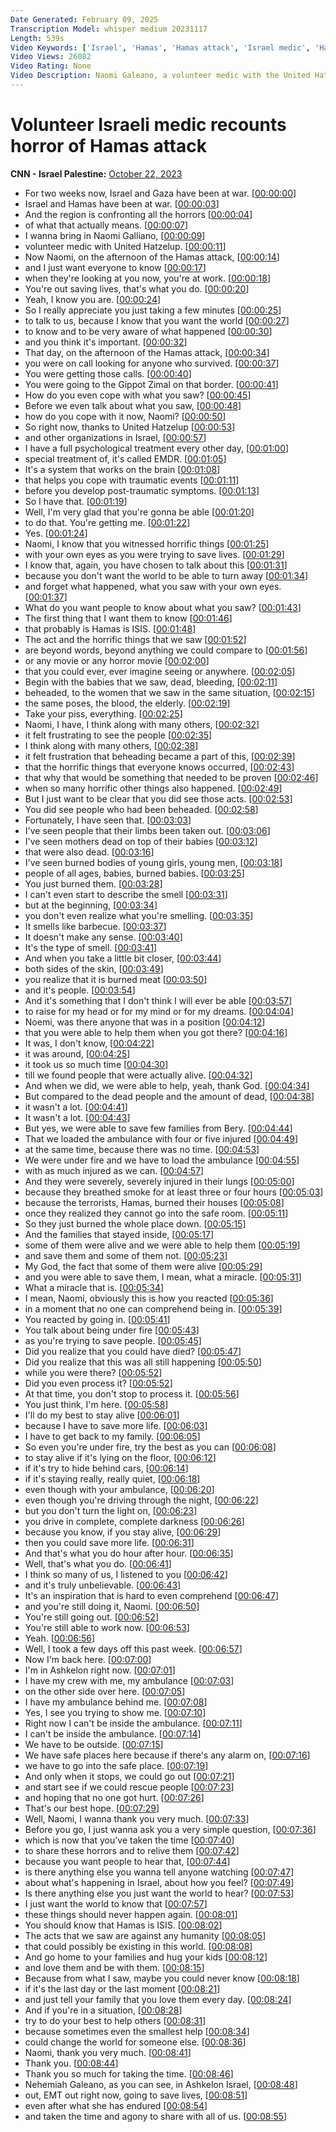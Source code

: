 ```yaml
---
Date Generated: February 09, 2025
Transcription Model: whisper medium 20231117
Length: 539s
Video Keywords: ['Israel', 'Hamas', 'Hamas attack', 'Israel medic', 'Hamas attack on Israel', 'Israel Hamas war', 'Erin Burnett']
Video Views: 26082
Video Rating: None
Video Description: Naomi Galeano, a volunteer medic with the United Hatzalah emergency service, tells CNN's Erin Burnett what she saw as she rushed in to try and save victims of the Hamas terrorist attack and the precautions she takes to stay alive and do her job. #CNN #News
---
```


# Volunteer Israeli medic recounts horror of Hamas attack
**CNN - Israel Palestine:** [October 22, 2023](https://www.youtube.com/watch?v=Q0NQFeLzsd8)
*  For two weeks now, Israel and Gaza have been at war. [[00:00:00](https://www.youtube.com/watch?v=Q0NQFeLzsd8&t=0.0s)]
*  Israel and Hamas have been at war. [[00:00:03](https://www.youtube.com/watch?v=Q0NQFeLzsd8&t=3.2800000000000002s)]
*  And the region is confronting all the horrors [[00:00:04](https://www.youtube.com/watch?v=Q0NQFeLzsd8&t=4.92s)]
*  of what that actually means. [[00:00:07](https://www.youtube.com/watch?v=Q0NQFeLzsd8&t=7.62s)]
*  I wanna bring in Naomi Galliano, [[00:00:09](https://www.youtube.com/watch?v=Q0NQFeLzsd8&t=9.040000000000001s)]
*  volunteer medic with United Hatzelup. [[00:00:11](https://www.youtube.com/watch?v=Q0NQFeLzsd8&t=11.52s)]
*  Now Naomi, on the afternoon of the Hamas attack, [[00:00:14](https://www.youtube.com/watch?v=Q0NQFeLzsd8&t=14.68s)]
*  and I just want everyone to know [[00:00:17](https://www.youtube.com/watch?v=Q0NQFeLzsd8&t=17.44s)]
*  when they're looking at you now, you're at work. [[00:00:18](https://www.youtube.com/watch?v=Q0NQFeLzsd8&t=18.44s)]
*  You're out saving lives, that's what you do. [[00:00:20](https://www.youtube.com/watch?v=Q0NQFeLzsd8&t=20.7s)]
*  Yeah, I know you are. [[00:00:24](https://www.youtube.com/watch?v=Q0NQFeLzsd8&t=24.18s)]
*  So I really appreciate you just taking a few minutes [[00:00:25](https://www.youtube.com/watch?v=Q0NQFeLzsd8&t=25.2s)]
*  to talk to us, because I know that you want the world [[00:00:27](https://www.youtube.com/watch?v=Q0NQFeLzsd8&t=27.66s)]
*  to know and to be very aware of what happened [[00:00:30](https://www.youtube.com/watch?v=Q0NQFeLzsd8&t=30.3s)]
*  and you think it's important. [[00:00:32](https://www.youtube.com/watch?v=Q0NQFeLzsd8&t=32.84s)]
*  That day, on the afternoon of the Hamas attack, [[00:00:34](https://www.youtube.com/watch?v=Q0NQFeLzsd8&t=34.42s)]
*  you were on call looking for anyone who survived. [[00:00:37](https://www.youtube.com/watch?v=Q0NQFeLzsd8&t=37.18s)]
*  You were getting those calls. [[00:00:40](https://www.youtube.com/watch?v=Q0NQFeLzsd8&t=40.74s)]
*  You were going to the Gippot Zimal on that border. [[00:00:41](https://www.youtube.com/watch?v=Q0NQFeLzsd8&t=41.94s)]
*  How do you even cope with what you saw? [[00:00:45](https://www.youtube.com/watch?v=Q0NQFeLzsd8&t=45.66s)]
*  Before we even talk about what you saw, [[00:00:48](https://www.youtube.com/watch?v=Q0NQFeLzsd8&t=48.8s)]
*  how do you cope with it now, Naomi? [[00:00:50](https://www.youtube.com/watch?v=Q0NQFeLzsd8&t=50.3s)]
*  So right now, thanks to United Hatzelup [[00:00:53](https://www.youtube.com/watch?v=Q0NQFeLzsd8&t=53.28s)]
*  and other organizations in Israel, [[00:00:57](https://www.youtube.com/watch?v=Q0NQFeLzsd8&t=57.64s)]
*  I have a full psychological treatment every other day, [[00:01:00](https://www.youtube.com/watch?v=Q0NQFeLzsd8&t=60.04s)]
*  special treatment of, it's called EMDR. [[00:01:05](https://www.youtube.com/watch?v=Q0NQFeLzsd8&t=65.32000000000001s)]
*  It's a system that works on the brain [[00:01:08](https://www.youtube.com/watch?v=Q0NQFeLzsd8&t=68.16s)]
*  that helps you cope with traumatic events [[00:01:11](https://www.youtube.com/watch?v=Q0NQFeLzsd8&t=71.08s)]
*  before you develop post-traumatic symptoms. [[00:01:13](https://www.youtube.com/watch?v=Q0NQFeLzsd8&t=73.84s)]
*  So I have that. [[00:01:19](https://www.youtube.com/watch?v=Q0NQFeLzsd8&t=79.12s)]
*  Well, I'm very glad that you're gonna be able [[00:01:20](https://www.youtube.com/watch?v=Q0NQFeLzsd8&t=80.2s)]
*  to do that. You're getting me. [[00:01:22](https://www.youtube.com/watch?v=Q0NQFeLzsd8&t=82.04s)]
*  Yes. [[00:01:24](https://www.youtube.com/watch?v=Q0NQFeLzsd8&t=84.16000000000001s)]
*  Naomi, I know that you witnessed horrific things [[00:01:25](https://www.youtube.com/watch?v=Q0NQFeLzsd8&t=85.64s)]
*  with your own eyes as you were trying to save lives. [[00:01:29](https://www.youtube.com/watch?v=Q0NQFeLzsd8&t=89.44000000000001s)]
*  I know that, again, you have chosen to talk about this [[00:01:31](https://www.youtube.com/watch?v=Q0NQFeLzsd8&t=91.72s)]
*  because you don't want the world to be able to turn away [[00:01:34](https://www.youtube.com/watch?v=Q0NQFeLzsd8&t=94.72s)]
*  and forget what happened, what you saw with your own eyes. [[00:01:37](https://www.youtube.com/watch?v=Q0NQFeLzsd8&t=97.80000000000001s)]
*  What do you want people to know about what you saw? [[00:01:43](https://www.youtube.com/watch?v=Q0NQFeLzsd8&t=103.2s)]
*  The first thing that I want them to know [[00:01:46](https://www.youtube.com/watch?v=Q0NQFeLzsd8&t=106.78s)]
*  that probably is Hamas is ISIS. [[00:01:48](https://www.youtube.com/watch?v=Q0NQFeLzsd8&t=108.62s)]
*  The act and the horrific things that we saw [[00:01:52](https://www.youtube.com/watch?v=Q0NQFeLzsd8&t=112.62s)]
*  are beyond words, beyond anything we could compare to [[00:01:56](https://www.youtube.com/watch?v=Q0NQFeLzsd8&t=116.02000000000001s)]
*  or any movie or any horror movie [[00:02:00](https://www.youtube.com/watch?v=Q0NQFeLzsd8&t=120.62s)]
*  that you could ever, ever imagine seeing or anywhere. [[00:02:05](https://www.youtube.com/watch?v=Q0NQFeLzsd8&t=125.34s)]
*  Begin with the babies that we saw, dead, bleeding, [[00:02:11](https://www.youtube.com/watch?v=Q0NQFeLzsd8&t=131.34s)]
*  beheaded, to the women that we saw in the same situation, [[00:02:15](https://www.youtube.com/watch?v=Q0NQFeLzsd8&t=135.02s)]
*  the same poses, the blood, the elderly. [[00:02:19](https://www.youtube.com/watch?v=Q0NQFeLzsd8&t=139.22s)]
*  Take your piss, everything. [[00:02:25](https://www.youtube.com/watch?v=Q0NQFeLzsd8&t=145.74s)]
*  Naomi, I have, I think along with many others, [[00:02:32](https://www.youtube.com/watch?v=Q0NQFeLzsd8&t=152.38s)]
*  it felt frustrating to see the people [[00:02:35](https://www.youtube.com/watch?v=Q0NQFeLzsd8&t=155.86s)]
*  I think along with many others, [[00:02:38](https://www.youtube.com/watch?v=Q0NQFeLzsd8&t=158.29999999999998s)]
*  it felt frustration that beheading became a part of this, [[00:02:39](https://www.youtube.com/watch?v=Q0NQFeLzsd8&t=159.78s)]
*  that the horrific things that everyone knows occurred, [[00:02:43](https://www.youtube.com/watch?v=Q0NQFeLzsd8&t=163.17999999999998s)]
*  that why that would be something that needed to be proven [[00:02:46](https://www.youtube.com/watch?v=Q0NQFeLzsd8&t=166.22s)]
*  when so many horrific other things also happened. [[00:02:49](https://www.youtube.com/watch?v=Q0NQFeLzsd8&t=169.1s)]
*  But I just want to be clear that you did see those acts. [[00:02:53](https://www.youtube.com/watch?v=Q0NQFeLzsd8&t=173.5s)]
*  You did see people who had been beheaded. [[00:02:58](https://www.youtube.com/watch?v=Q0NQFeLzsd8&t=178.54s)]
*  Fortunately, I have seen that. [[00:03:03](https://www.youtube.com/watch?v=Q0NQFeLzsd8&t=183.73999999999998s)]
*  I've seen people that their limbs been taken out. [[00:03:06](https://www.youtube.com/watch?v=Q0NQFeLzsd8&t=186.76s)]
*  I've seen mothers dead on top of their babies [[00:03:12](https://www.youtube.com/watch?v=Q0NQFeLzsd8&t=192.16s)]
*  that were also dead. [[00:03:16](https://www.youtube.com/watch?v=Q0NQFeLzsd8&t=196.2s)]
*  I've seen burned bodies of young girls, young men, [[00:03:18](https://www.youtube.com/watch?v=Q0NQFeLzsd8&t=198.0s)]
*  people of all ages, babies, burned babies. [[00:03:25](https://www.youtube.com/watch?v=Q0NQFeLzsd8&t=205.32s)]
*  You just burned them. [[00:03:28](https://www.youtube.com/watch?v=Q0NQFeLzsd8&t=208.88s)]
*  I can't even start to describe the smell [[00:03:31](https://www.youtube.com/watch?v=Q0NQFeLzsd8&t=211.6s)]
*  but at the beginning, [[00:03:34](https://www.youtube.com/watch?v=Q0NQFeLzsd8&t=214.12s)]
*  you don't even realize what you're smelling. [[00:03:35](https://www.youtube.com/watch?v=Q0NQFeLzsd8&t=215.32000000000002s)]
*  It smells like barbecue. [[00:03:37](https://www.youtube.com/watch?v=Q0NQFeLzsd8&t=217.8s)]
*  It doesn't make any sense. [[00:03:40](https://www.youtube.com/watch?v=Q0NQFeLzsd8&t=220.76000000000002s)]
*  It's the type of smell. [[00:03:41](https://www.youtube.com/watch?v=Q0NQFeLzsd8&t=221.96s)]
*  And when you take a little bit closer, [[00:03:44](https://www.youtube.com/watch?v=Q0NQFeLzsd8&t=224.04000000000002s)]
*  both sides of the skin, [[00:03:49](https://www.youtube.com/watch?v=Q0NQFeLzsd8&t=229.16000000000003s)]
*  you realize that it is burned meat [[00:03:50](https://www.youtube.com/watch?v=Q0NQFeLzsd8&t=230.92000000000002s)]
*  and it's people. [[00:03:54](https://www.youtube.com/watch?v=Q0NQFeLzsd8&t=234.56s)]
*  And it's something that I don't think I will ever be able [[00:03:57](https://www.youtube.com/watch?v=Q0NQFeLzsd8&t=237.04s)]
*  to raise for my head or for my mind or for my dreams. [[00:04:04](https://www.youtube.com/watch?v=Q0NQFeLzsd8&t=244.79999999999998s)]
*  Noemi, was there anyone that was in a position [[00:04:12](https://www.youtube.com/watch?v=Q0NQFeLzsd8&t=252.35999999999999s)]
*  that you were able to help them when you got there? [[00:04:16](https://www.youtube.com/watch?v=Q0NQFeLzsd8&t=256.36s)]
*  It was, I don't know, [[00:04:22](https://www.youtube.com/watch?v=Q0NQFeLzsd8&t=262.56s)]
*  it was around, [[00:04:25](https://www.youtube.com/watch?v=Q0NQFeLzsd8&t=265.68s)]
*  it took us so much time [[00:04:30](https://www.youtube.com/watch?v=Q0NQFeLzsd8&t=270.32s)]
*  till we found people that were actually alive. [[00:04:32](https://www.youtube.com/watch?v=Q0NQFeLzsd8&t=272.04s)]
*  And when we did, we were able to help, yeah, thank God. [[00:04:34](https://www.youtube.com/watch?v=Q0NQFeLzsd8&t=274.64s)]
*  But compared to the dead people and the amount of dead, [[00:04:38](https://www.youtube.com/watch?v=Q0NQFeLzsd8&t=278.04s)]
*  it wasn't a lot. [[00:04:41](https://www.youtube.com/watch?v=Q0NQFeLzsd8&t=281.08s)]
*  It wasn't a lot. [[00:04:43](https://www.youtube.com/watch?v=Q0NQFeLzsd8&t=283.44s)]
*  But yes, we were able to save few families from Bery. [[00:04:44](https://www.youtube.com/watch?v=Q0NQFeLzsd8&t=284.28000000000003s)]
*  That we loaded the ambulance with four or five injured [[00:04:49](https://www.youtube.com/watch?v=Q0NQFeLzsd8&t=289.16s)]
*  at the same time, because there was no time. [[00:04:53](https://www.youtube.com/watch?v=Q0NQFeLzsd8&t=293.8s)]
*  We were under fire and we have to load the ambulance [[00:04:55](https://www.youtube.com/watch?v=Q0NQFeLzsd8&t=295.44s)]
*  with as much injured as we can. [[00:04:57](https://www.youtube.com/watch?v=Q0NQFeLzsd8&t=297.84000000000003s)]
*  And they were severely, severely injured in their lungs [[00:05:00](https://www.youtube.com/watch?v=Q0NQFeLzsd8&t=300.76s)]
*  because they breathed smoke for at least three or four hours [[00:05:03](https://www.youtube.com/watch?v=Q0NQFeLzsd8&t=303.48s)]
*  because the terrorists, Hamas, burned their houses [[00:05:08](https://www.youtube.com/watch?v=Q0NQFeLzsd8&t=308.68s)]
*  once they realized they cannot go into the safe room. [[00:05:11](https://www.youtube.com/watch?v=Q0NQFeLzsd8&t=311.72s)]
*  So they just burned the whole place down. [[00:05:15](https://www.youtube.com/watch?v=Q0NQFeLzsd8&t=315.64s)]
*  And the families that stayed inside, [[00:05:17](https://www.youtube.com/watch?v=Q0NQFeLzsd8&t=317.84000000000003s)]
*  some of them were alive and we were able to help them [[00:05:19](https://www.youtube.com/watch?v=Q0NQFeLzsd8&t=319.68s)]
*  and save them and some of them not. [[00:05:23](https://www.youtube.com/watch?v=Q0NQFeLzsd8&t=323.36s)]
*  My God, the fact that some of them were alive [[00:05:29](https://www.youtube.com/watch?v=Q0NQFeLzsd8&t=329.56s)]
*  and you were able to save them, I mean, what a miracle. [[00:05:31](https://www.youtube.com/watch?v=Q0NQFeLzsd8&t=331.28000000000003s)]
*  What a miracle that is. [[00:05:34](https://www.youtube.com/watch?v=Q0NQFeLzsd8&t=334.56s)]
*  I mean, Naomi, obviously this is how you reacted [[00:05:36](https://www.youtube.com/watch?v=Q0NQFeLzsd8&t=336.32s)]
*  in a moment that no one can comprehend being in. [[00:05:39](https://www.youtube.com/watch?v=Q0NQFeLzsd8&t=339.04s)]
*  You reacted by going in. [[00:05:41](https://www.youtube.com/watch?v=Q0NQFeLzsd8&t=341.40000000000003s)]
*  You talk about being under fire [[00:05:43](https://www.youtube.com/watch?v=Q0NQFeLzsd8&t=343.56s)]
*  as you're trying to save people. [[00:05:45](https://www.youtube.com/watch?v=Q0NQFeLzsd8&t=345.68s)]
*  Did you realize that you could have died? [[00:05:47](https://www.youtube.com/watch?v=Q0NQFeLzsd8&t=347.88s)]
*  Did you realize that this was all still happening [[00:05:50](https://www.youtube.com/watch?v=Q0NQFeLzsd8&t=350.12s)]
*  while you were there? [[00:05:52](https://www.youtube.com/watch?v=Q0NQFeLzsd8&t=352.0s)]
*  Did you even process it? [[00:05:52](https://www.youtube.com/watch?v=Q0NQFeLzsd8&t=352.84000000000003s)]
*  At that time, you don't stop to process it. [[00:05:56](https://www.youtube.com/watch?v=Q0NQFeLzsd8&t=356.2s)]
*  You just think, I'm here. [[00:05:58](https://www.youtube.com/watch?v=Q0NQFeLzsd8&t=358.68s)]
*  I'll do my best to stay alive [[00:06:01](https://www.youtube.com/watch?v=Q0NQFeLzsd8&t=361.8s)]
*  because I have to save more life. [[00:06:03](https://www.youtube.com/watch?v=Q0NQFeLzsd8&t=363.44s)]
*  I have to get back to my family. [[00:06:05](https://www.youtube.com/watch?v=Q0NQFeLzsd8&t=365.68s)]
*  So even you're under fire, try the best as you can [[00:06:08](https://www.youtube.com/watch?v=Q0NQFeLzsd8&t=368.0s)]
*  to stay alive if it's lying on the floor, [[00:06:12](https://www.youtube.com/watch?v=Q0NQFeLzsd8&t=372.40000000000003s)]
*  if it's try to hide behind cars, [[00:06:14](https://www.youtube.com/watch?v=Q0NQFeLzsd8&t=374.96000000000004s)]
*  if it's staying really, really quiet, [[00:06:18](https://www.youtube.com/watch?v=Q0NQFeLzsd8&t=378.40000000000003s)]
*  even though with your ambulance, [[00:06:20](https://www.youtube.com/watch?v=Q0NQFeLzsd8&t=380.20000000000005s)]
*  even though you're driving through the night, [[00:06:22](https://www.youtube.com/watch?v=Q0NQFeLzsd8&t=382.2s)]
*  but you don't turn the light on, [[00:06:23](https://www.youtube.com/watch?v=Q0NQFeLzsd8&t=383.84s)]
*  you drive in complete, complete darkness [[00:06:26](https://www.youtube.com/watch?v=Q0NQFeLzsd8&t=386.2s)]
*  because you know, if you stay alive, [[00:06:29](https://www.youtube.com/watch?v=Q0NQFeLzsd8&t=389.52s)]
*  then you could save more life. [[00:06:31](https://www.youtube.com/watch?v=Q0NQFeLzsd8&t=391.92s)]
*  And that's what you do hour after hour. [[00:06:35](https://www.youtube.com/watch?v=Q0NQFeLzsd8&t=395.28000000000003s)]
*  Well, that's what you do. [[00:06:41](https://www.youtube.com/watch?v=Q0NQFeLzsd8&t=401.04s)]
*  I think so many of us, I listened to you [[00:06:42](https://www.youtube.com/watch?v=Q0NQFeLzsd8&t=402.24s)]
*  and it's truly unbelievable. [[00:06:43](https://www.youtube.com/watch?v=Q0NQFeLzsd8&t=403.92s)]
*  It's an inspiration that is hard to even comprehend [[00:06:47](https://www.youtube.com/watch?v=Q0NQFeLzsd8&t=407.64s)]
*  and you're still doing it, Naomi. [[00:06:50](https://www.youtube.com/watch?v=Q0NQFeLzsd8&t=410.88s)]
*  You're still going out. [[00:06:52](https://www.youtube.com/watch?v=Q0NQFeLzsd8&t=412.16s)]
*  You're still able to work now. [[00:06:53](https://www.youtube.com/watch?v=Q0NQFeLzsd8&t=413.96000000000004s)]
*  Yeah. [[00:06:56](https://www.youtube.com/watch?v=Q0NQFeLzsd8&t=416.48s)]
*  Well, I took a few days off this past week. [[00:06:57](https://www.youtube.com/watch?v=Q0NQFeLzsd8&t=417.76s)]
*  Now I'm back here. [[00:07:00](https://www.youtube.com/watch?v=Q0NQFeLzsd8&t=420.32s)]
*  I'm in Ashkelon right now. [[00:07:01](https://www.youtube.com/watch?v=Q0NQFeLzsd8&t=421.16s)]
*  I have my crew with me, my ambulance [[00:07:03](https://www.youtube.com/watch?v=Q0NQFeLzsd8&t=423.16s)]
*  on the other side over here. [[00:07:05](https://www.youtube.com/watch?v=Q0NQFeLzsd8&t=425.24s)]
*  I have my ambulance behind me. [[00:07:08](https://www.youtube.com/watch?v=Q0NQFeLzsd8&t=428.96000000000004s)]
*  Yes, I see you trying to show me. [[00:07:10](https://www.youtube.com/watch?v=Q0NQFeLzsd8&t=430.64s)]
*  Right now I can't be inside the ambulance. [[00:07:11](https://www.youtube.com/watch?v=Q0NQFeLzsd8&t=431.48s)]
*  I can't be inside the ambulance. [[00:07:14](https://www.youtube.com/watch?v=Q0NQFeLzsd8&t=434.04s)]
*  We have to be outside. [[00:07:15](https://www.youtube.com/watch?v=Q0NQFeLzsd8&t=435.88s)]
*  We have safe places here because if there's any alarm on, [[00:07:16](https://www.youtube.com/watch?v=Q0NQFeLzsd8&t=436.88s)]
*  we have to go into the safe place. [[00:07:19](https://www.youtube.com/watch?v=Q0NQFeLzsd8&t=439.48s)]
*  And only when it stops, we could go out [[00:07:21](https://www.youtube.com/watch?v=Q0NQFeLzsd8&t=441.20000000000005s)]
*  and start see if we could rescue people [[00:07:23](https://www.youtube.com/watch?v=Q0NQFeLzsd8&t=443.8s)]
*  and hoping that no one got hurt. [[00:07:26](https://www.youtube.com/watch?v=Q0NQFeLzsd8&t=446.52000000000004s)]
*  That's our best hope. [[00:07:29](https://www.youtube.com/watch?v=Q0NQFeLzsd8&t=449.16s)]
*  Well, Naomi, I wanna thank you very much. [[00:07:33](https://www.youtube.com/watch?v=Q0NQFeLzsd8&t=453.36s)]
*  Before you go, I just wanna ask you a very simple question, [[00:07:36](https://www.youtube.com/watch?v=Q0NQFeLzsd8&t=456.52000000000004s)]
*  which is now that you've taken the time [[00:07:40](https://www.youtube.com/watch?v=Q0NQFeLzsd8&t=460.48s)]
*  to share these horrors and to relive them [[00:07:42](https://www.youtube.com/watch?v=Q0NQFeLzsd8&t=462.36s)]
*  because you want people to hear that, [[00:07:44](https://www.youtube.com/watch?v=Q0NQFeLzsd8&t=464.52000000000004s)]
*  is there anything else you wanna tell anyone watching [[00:07:47](https://www.youtube.com/watch?v=Q0NQFeLzsd8&t=467.04s)]
*  about what's happening in Israel, about how you feel? [[00:07:49](https://www.youtube.com/watch?v=Q0NQFeLzsd8&t=469.68s)]
*  Is there anything else you just want the world to hear? [[00:07:53](https://www.youtube.com/watch?v=Q0NQFeLzsd8&t=473.08000000000004s)]
*  I just want the world to know that [[00:07:57](https://www.youtube.com/watch?v=Q0NQFeLzsd8&t=477.8s)]
*  these things should never happen again. [[00:08:01](https://www.youtube.com/watch?v=Q0NQFeLzsd8&t=481.08000000000004s)]
*  You should know that Hamas is ISIS. [[00:08:02](https://www.youtube.com/watch?v=Q0NQFeLzsd8&t=482.92s)]
*  The acts that we saw are against any humanity [[00:08:05](https://www.youtube.com/watch?v=Q0NQFeLzsd8&t=485.48s)]
*  that could possibly be existing in this world. [[00:08:08](https://www.youtube.com/watch?v=Q0NQFeLzsd8&t=488.92s)]
*  And go home to your families and hug your kids [[00:08:12](https://www.youtube.com/watch?v=Q0NQFeLzsd8&t=492.72s)]
*  and love them and be with them. [[00:08:15](https://www.youtube.com/watch?v=Q0NQFeLzsd8&t=495.8s)]
*  Because from what I saw, maybe you could never know [[00:08:18](https://www.youtube.com/watch?v=Q0NQFeLzsd8&t=498.52000000000004s)]
*  if it's the last day or the last moment [[00:08:21](https://www.youtube.com/watch?v=Q0NQFeLzsd8&t=501.48s)]
*  and just tell your family that you love them every day. [[00:08:24](https://www.youtube.com/watch?v=Q0NQFeLzsd8&t=504.36s)]
*  And if you're in a situation, [[00:08:28](https://www.youtube.com/watch?v=Q0NQFeLzsd8&t=508.72s)]
*  try to do your best to help others [[00:08:31](https://www.youtube.com/watch?v=Q0NQFeLzsd8&t=511.24s)]
*  because sometimes even the smallest help [[00:08:34](https://www.youtube.com/watch?v=Q0NQFeLzsd8&t=514.04s)]
*  could change the world for someone else. [[00:08:36](https://www.youtube.com/watch?v=Q0NQFeLzsd8&t=516.6800000000001s)]
*  Naomi, thank you very much. [[00:08:41](https://www.youtube.com/watch?v=Q0NQFeLzsd8&t=521.8s)]
*  Thank you. [[00:08:44](https://www.youtube.com/watch?v=Q0NQFeLzsd8&t=524.88s)]
*  Thank you so much for taking the time. [[00:08:46](https://www.youtube.com/watch?v=Q0NQFeLzsd8&t=526.6s)]
*  Nehemiah Galeano, as you can see, in Ashkelon Israel, [[00:08:48](https://www.youtube.com/watch?v=Q0NQFeLzsd8&t=528.36s)]
*  out, EMT out right now, going to save lives, [[00:08:51](https://www.youtube.com/watch?v=Q0NQFeLzsd8&t=531.08s)]
*  even after what she has endured [[00:08:54](https://www.youtube.com/watch?v=Q0NQFeLzsd8&t=534.5600000000001s)]
*  and taken the time and agony to share with all of us. [[00:08:55](https://www.youtube.com/watch?v=Q0NQFeLzsd8&t=535.96s)]
